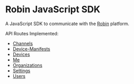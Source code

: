 # Robin JavaScript SDK

A JavaScript SDK to communicate with the [Robin][1] platform.

[1]: http://getrobin.com/

API Routes Implemented:

* [Channels](lib/api/channels.js)
* [Device-Manifests](lib/api/devicemanifests.js)
* [Devices](lib/api/devices.js)
* [Me](lib/api/me.js)
* [Organizations](lib/api/me/js)
* [Settings](lib/api/settings.js)
* [Users](lib/api/users.js)